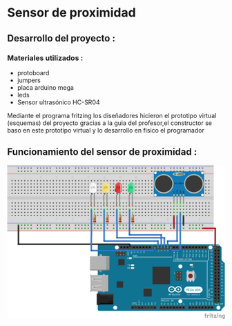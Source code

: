 # Sensor de proximidad 

## Desarrollo del proyecto :
### Materiales utilizados :
+ protoboard
+ jumpers
+ placa arduino mega 
+ leds 
+ Sensor ultrasónico HC-SR04 

Mediante el programa fritzing los diseñadores hicieron el prototipo virtual (esquemas) del proyecto gracias a la guia del profesor,el constructor se baso en este prototipo virtual y lo desarrollo en fisico el programador 

## Funcionamiento del sensor de proximidad :

![1](https://github.com/alisonsandoval/PROYECTO-G1/blob/master/images/protoboard%203.png)

